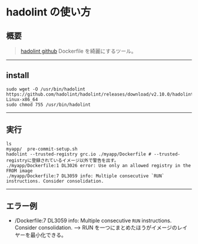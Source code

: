 # hadolint の使い方

## 概要

> [hadolint github](https://github.com/hadolint/hadolint)
> Dockerfile を綺麗にするツール。

---

## install

```shell
sudo wget -O /usr/bin/hadolint https://github.com/hadolint/hadolint/releases/download/v2.10.0/hadolint-Linux-x86_64
sudo chmod 755 /usr/bin/hadolint
```

---

## 実行

```shell
ls
myapp/  pre-commit-setup.sh
hadolint --trusted-registry grc.io ./myapp/Dockerfile # --trusted-registryに登録されているイメージ以外で警告を出す。
./myapp/Dockerfile:1 DL3026 error: Use only an allowed registry in the FROM image
./myapp/Dockerfile:7 DL3059 info: Multiple consecutive `RUN` instructions. Consider consolidation.
```

---

## エラー例

- /Dockerfile:7 DL3059 info: Multiple consecutive `RUN` instructions. Consider consolidation. --> RUN を一つにまとめたほうがイメージのレイヤーを最小化できる。
